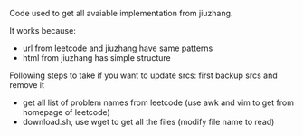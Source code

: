Code used to get all avaiable implementation from jiuzhang.

It works because:

+ url from leetcode and jiuzhang have same patterns
+ html from jiuzhang has simple structure

Following steps to take if you want to update srcs: first backup srcs and remove it

+ get all list of problem names from leetcode (use awk and vim to get from homepage of leetcode)
+ download.sh, use wget to get all the files (modify file name to read)
